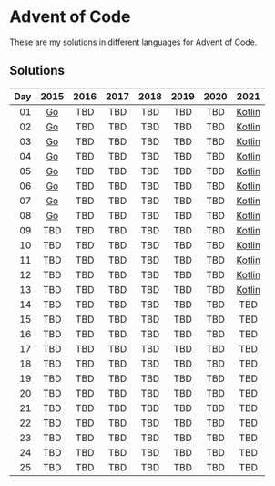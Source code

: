 # Advent of Code
These are my solutions in different languages for Advent of Code.

## Solutions
| Day |                2015                | 2016 | 2017 | 2018 | 2019 | 2020 |                2021                |
|----:|:----------------------------------:|:----:|:----:|:----:|:----:|:----:|:----------------------------------:|
|  01 |   [Go](/2015/Day-01/cmd/main.go)   | TBD  | TBD  | TBD  | TBD  | TBD  | [Kotlin](/2021/1-Day/src/Main.kt)  |
|  02 | [Go](/2015/Day-02/src/cmd/main.go) | TBD  | TBD  | TBD  | TBD  | TBD  | [Kotlin](/2021/2-Day/src/Main.kt)  |
|  03 | [Go](/2015/Day-03/src/cmd/main.go) | TBD  | TBD  | TBD  | TBD  | TBD  | [Kotlin](/2021/3-Day/src/Main.kt)  |
|  04 | [Go](/2015/Day-04/src/cmd/main.go) | TBD  | TBD  | TBD  | TBD  | TBD  | [Kotlin](/2021/4-Day/src/Main.kt)  |
|  05 | [Go](/2015/Day-05/src/cmd/main.go) | TBD  | TBD  | TBD  | TBD  | TBD  | [Kotlin](/2021/5-Day/src/Main.kt)  |
|  06 | [Go](/2015/Day-06/src/cmd/main.go) | TBD  | TBD  | TBD  | TBD  | TBD  | [Kotlin](/2021/6-Day/src/Main.kt)  |
|  07 | [Go](/2015/Day-07/src/cmd/main.go) | TBD  | TBD  | TBD  | TBD  | TBD  | [Kotlin](/2021/7-Day/src/Main.kt)  |
|  08 | [Go](/2015/Day-08/src/cmd/main.go) | TBD  | TBD  | TBD  | TBD  | TBD  | [Kotlin](/2021/8-Day/src/Main.kt)  |
|  09 |                TBD                 | TBD  | TBD  | TBD  | TBD  | TBD  | [Kotlin](/2021/9-Day/src/Main.kt)  |
|  10 |                TBD                 | TBD  | TBD  | TBD  | TBD  | TBD  | [Kotlin](/2021/10-Day/src/Main.kt) |
|  11 |                TBD                 | TBD  | TBD  | TBD  | TBD  | TBD  | [Kotlin](/2021/11-Day/src/Main.kt) |
|  12 |                TBD                 | TBD  | TBD  | TBD  | TBD  | TBD  | [Kotlin](/2021/12-Day/src/Main.kt) |
|  13 |                TBD                 | TBD  | TBD  | TBD  | TBD  | TBD  | [Kotlin](/2021/13-Day/src/Main.kt) |
|  14 |                TBD                 | TBD  | TBD  | TBD  | TBD  | TBD  |                TBD                 |
|  15 |                TBD                 | TBD  | TBD  | TBD  | TBD  | TBD  |                TBD                 |
|  16 |                TBD                 | TBD  | TBD  | TBD  | TBD  | TBD  |                TBD                 |
|  17 |                TBD                 | TBD  | TBD  | TBD  | TBD  | TBD  |                TBD                 |
|  18 |                TBD                 | TBD  | TBD  | TBD  | TBD  | TBD  |                TBD                 |
|  19 |                TBD                 | TBD  | TBD  | TBD  | TBD  | TBD  |                TBD                 |
|  20 |                TBD                 | TBD  | TBD  | TBD  | TBD  | TBD  |                TBD                 |
|  21 |                TBD                 | TBD  | TBD  | TBD  | TBD  | TBD  |                TBD                 |
|  22 |                TBD                 | TBD  | TBD  | TBD  | TBD  | TBD  |                TBD                 |
|  23 |                TBD                 | TBD  | TBD  | TBD  | TBD  | TBD  |                TBD                 |
|  24 |                TBD                 | TBD  | TBD  | TBD  | TBD  | TBD  |                TBD                 |
|  25 |                TBD                 | TBD  | TBD  | TBD  | TBD  | TBD  |                TBD                 |